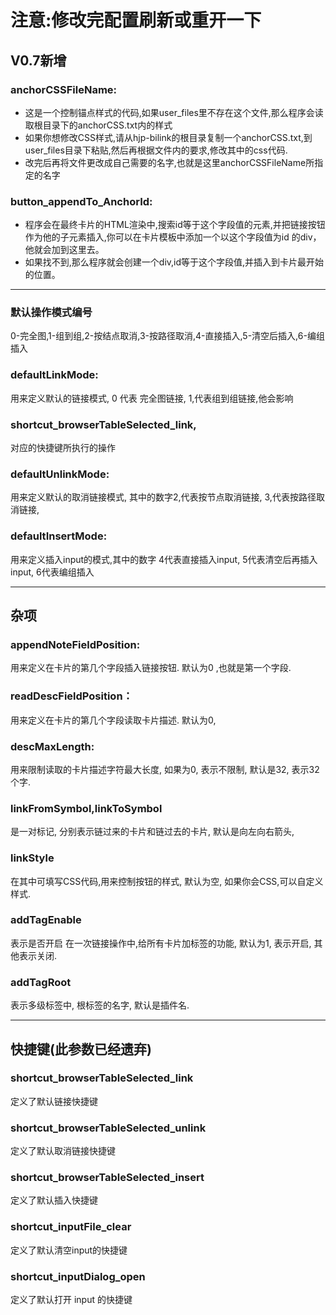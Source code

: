 # 注意:修改完配置刷新或重开一下
    
    
## V0.7新增
    
### anchorCSSFileName:
- 这是一个控制锚点样式的代码,如果user_files里不存在这个文件,那么程序会读取根目录下的anchorCSS.txt内的样式
- 如果你想修改CSS样式,请从hjp-bilink的根目录复制一个anchorCSS.txt,到user_files目录下粘贴,然后再根据文件内的要求,修改其中的css代码.
- 改完后再将文件更改成自己需要的名字,也就是这里anchorCSSFileName所指定的名字
### button_appendTo_AnchorId:
- 程序会在最终卡片的HTML渲染中,搜索id等于这个字段值的元素,并把链接按钮作为他的子元素插入,你可以在卡片模板中添加一个以这个字段值为id 的div， 他就会加到这里去。
- 如果找不到,那么程序就会创建一个div,id等于这个字段值,并插入到卡片最开始的位置。

---
### 默认操作模式编号
  0-完全图,1-组到组,2-按结点取消,3-按路径取消,4-直接插入,5-清空后插入,6-编组插入
### defaultLinkMode:
用来定义默认的链接模式, 0 代表 完全图链接, 1,代表组到组链接,他会影响 
### shortcut_browserTableSelected_link,
对应的快捷键所执行的操作
### defaultUnlinkMode:
用来定义默认的取消链接模式, 其中的数字2,代表按节点取消链接, 3,代表按路径取消链接, 
### defaultInsertMode:
用来定义插入input的模式,其中的数字 4代表直接插入input, 5代表清空后再插入input, 6代表编组插入

---
## 杂项
### appendNoteFieldPosition:
用来定义在卡片的第几个字段插入链接按钮. 默认为0 ,也就是第一个字段.
### readDescFieldPosition：
用来定义在卡片的第几个字段读取卡片描述. 默认为0, 
### descMaxLength:
用来限制读取的卡片描述字符最大长度, 如果为0, 表示不限制, 默认是32, 表示32个字.
### linkFromSymbol,linkToSymbol
是一对标记, 分别表示链过来的卡片和链过去的卡片, 默认是向左向右箭头, 
### linkStyle
在其中可填写CSS代码,用来控制按钮的样式, 默认为空, 如果你会CSS,可以自定义样式.
### addTagEnable
表示是否开启 在一次链接操作中,给所有卡片加标签的功能, 默认为1, 表示开启, 其他表示关闭.
### addTagRoot
表示多级标签中, 根标签的名字, 默认是插件名.

---
## 快捷键(此参数已经遗弃)
### shortcut_browserTableSelected_link
定义了默认链接快捷键
### shortcut_browserTableSelected_unlink
定义了默认取消链接快捷键
### shortcut_browserTableSelected_insert
定义了默认插入快捷键
### shortcut_inputFile_clear
定义了默认清空input的快捷键
### shortcut_inputDialog_open
定义了默认打开 input 的快捷键